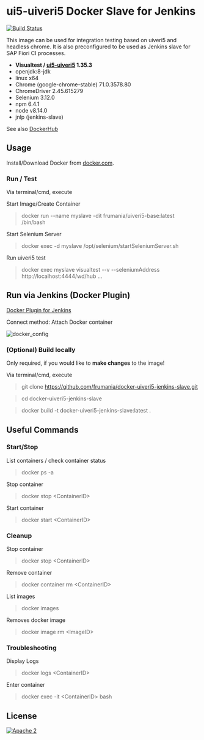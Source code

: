 # ui5-uiveri5 Docker Slave for Jenkins

[![Build Status](https://travis-ci.org/frumania/docker-uiveri5-jenkins-slave.svg?branch=master)](https://travis-ci.org/frumania/docker-uiveri5-jenkins-slave)

This image can be used for integration testing based on uiveri5 and headless chrome. It is also preconfigured to be used as Jenkins slave for SAP Fiori CI processes.

* **Visualtest / [ui5-uiveri5](https://github.com/SAP/ui5-uiveri5) 1.35.3**
* openjdk:8-jdk
* linux x64
* Chrome (google-chrome-stable) 71.0.3578.80
* ChromeDriver 2.45.615279
* Selenium 3.12.0
* npm 6.4.1
* node v8.14.0
* jnlp (jenkins-slave)

See also [DockerHub](https://hub.docker.com/r/frumania/uiveri5-base/)

## Usage

Install/Download Docker from [docker.com](https://www.docker.com/get-started).

### Run / Test

Via terminal/cmd, execute

Start Image/Create Container
> docker run --name myslave -dit frumania/uiveri5-base:latest /bin/bash

Start Selenium Server
> docker exec -d myslave /opt/selenium/startSeleniumServer.sh

Run uiveri5 test
> docker exec myslave visualtest --v --seleniumAddress http://localhost:4444/wd/hub ...

## Run via Jenkins (Docker Plugin)

[Docker Plugin for Jenkins](https://plugins.jenkins.io/docker-plugin)

Connect method: Attach Docker container

![docker_config](https://github.com/frumania/docker-uiveri5-jenkins-slave/blob/master/docs/img/docker_config.png)

### (Optional) Build locally

Only required, if you would like to **make changes** to the image!  

Via terminal/cmd, execute  
> git clone https://github.com/frumania/docker-uiveri5-jenkins-slave.git  

> cd docker-uiveri5-jenkins-slave

> docker build -t docker-uiveri5-jenkins-slave:latest .

## Useful Commands

### Start/Stop

List containers / check container status
> docker ps -a

Stop container
> docker stop <ContainerID\>  

Start container
> docker start <ContainerID\>  

### Cleanup

Stop container
> docker stop <ContainerID\>  

Remove container
> docker container rm <ContainerID\>  

List images
> docker images  

Removes docker image
> docker image rm <ImageID\>  

### Troubleshooting

Display Logs
> docker logs <ContainerID\>  

Enter container
> docker exec -it <ContainerID\> bash  

## License

[![Apache 2](https://img.shields.io/badge/license-Apache%202-blue.svg)](./LICENSE.txt)